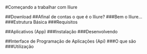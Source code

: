 #Começando a trabalhar com lliure

##Download
##Afinal de contas o que é o lliure?
###Bem o lliure...
###Estrutura Básica
###Requisitos

##Aplicativos (App)
###Instalação
###Desenvolvendo

##Interface de Programação de Aplicações (Api)
###O que são
###Utilização
